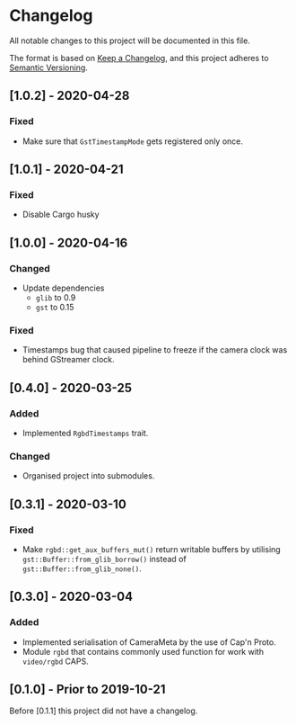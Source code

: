 # Changelog
All notable changes to this project will be documented in this file.

The format is based on [Keep a Changelog](https://keepachangelog.com/en/1.0.0/),
and this project adheres to [Semantic Versioning](https://semver.org/spec/v2.0.0.html).

## [1.0.2] - 2020-04-28
### Fixed
- Make sure that `GstTimestampMode` gets registered only once.

## [1.0.1] - 2020-04-21

### Fixed

- Disable Cargo husky

## [1.0.0] - 2020-04-16
### Changed
- Update dependencies
  - `glib` to 0.9
  - `gst` to 0.15
### Fixed
- Timestamps bug that caused pipeline to freeze if the camera clock was behind GStreamer clock.

## [0.4.0] - 2020-03-25
### Added
- Implemented `RgbdTimestamps` trait.
### Changed
- Organised project into submodules.

## [0.3.1] - 2020-03-10
### Fixed
- Make `rgbd::get_aux_buffers_mut()` return writable buffers by utilising `gst::Buffer::from_glib_borrow()` instead of `gst::Buffer::from_glib_none()`.

## [0.3.0] - 2020-03-04
### Added
- Implemented serialisation of CameraMeta by the use of Cap'n Proto.
- Module `rgbd` that contains commonly used function for work with `video/rgbd` CAPS.

## [0.1.0] - Prior to 2019-10-21
Before [0.1.1] this project did not have a changelog.
